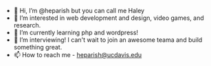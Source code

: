 - 👋 Hi, I’m @heparish but you can call me Haley
- 👀 I’m interested in web development and design, video games, and research.
- 🌱 I’m currently learning php and wordpress!
- 💞️ I’m interviewing! I can't wait to join an awesome teama and build something great.
- 📫 How to reach me - heparish@ucdavis.edu

<!---
heparish/heparish is a ✨ special ✨ repository because its `README.md` (this file) appears on your GitHub profile.
You can click the Preview link to take a look at your changes.
--->
